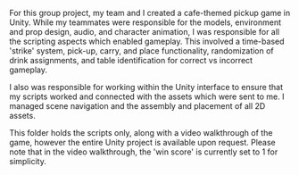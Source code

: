 
For this group project, my team and I created a cafe-themed pickup game in Unity. While my teammates were responsible for the models, environment and prop design, audio, and character animation, I was responsible for all the scripting aspects which enabled gameplay. This involved a time-based 'strike' system, pick-up, carry, and place functionality, randomization of drink assignments, and table identification for correct vs incorrect gameplay.

I also was responsible for working within the Unity interface to ensure that my scripts worked and connected with the assets which were sent to me. I managed scene navigation and the assembly and placement of all 2D assets.

This folder holds the scripts only, along with a video walkthrough of the game, however the entire Unity project is available upon request.
Please note that in the video walkthrough, the 'win score' is currently set to 1 for simplicity.
